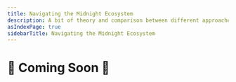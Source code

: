 ```yaml
---
title: Navigating the Midnight Ecosystem
description: A bit of theory and comparison between different approaches
asIndexPage: true
sidebarTitle: Navigating the Midnight Ecosystem
---
```


# 🚧 Coming Soon 🚀